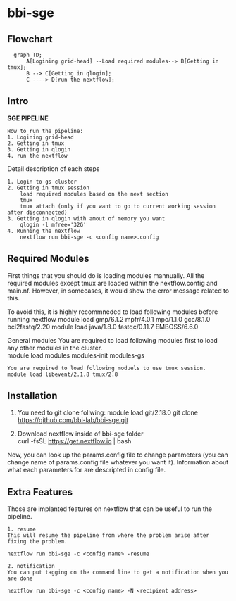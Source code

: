 # bbi-sge


## Flowchart


```mermaid
  graph TD;
      A[Logining grid-head] --Load required modules--> B[Getting in tmux];
      B --> C[Getting in qlogin];
      C ----> D[run the nextflow];
```

## Intro

**SGE PIPELINE**

    How to run the pipeline:
    1. Logining grid-head
    2. Getting in tmux
    3. Getting in qlogin
    4. run the nextflow

Detail description of each steps

    1. Login to gs cluster
    2. Getting in tmux session 
        load required modules based on the next section
        tmux 
        tmux attach (only if you want to go to current working session after disconnected)
    3. Getting in qlogin with amout of memory you want
        qlogin -l mfree='32G'
    4. Running the nextflow
        nextflow run bbi-sge -c <config name>.config 

## Required Modules

First things that you should do is loading modules mannually. 
All the required modules except tmux are loaded within the nextflow.config and main.nf.
However, in somecases, it would show the error message related to this.  

To avoid this, it is highly recommneded to load following modules before running nextflow
    module load gmp/6.1.2 mpfr/4.0.1 mpc/1.1.0 gcc/8.1.0 bcl2fastq/2.20 
    module load java/1.8.0 fastqc/0.11.7 EMBOSS/6.6.0

General modules 
    You are required to load following modules first to load any other modules in the cluster.   
    module load modules modules-init modules-gs  
    
    You are required to load following moduels to use tmux session.  
    module load libevent/2.1.8 tmux/2.8

## Installation
1. You need to git clone follwing:
    module load git/2.18.0
    git clone https://github.com/bbi-lab/bbi-sge.git

2. Download nextflow inside of bbi-sge folder   
    curl -fsSL https://get.nextflow.io | bash
    
Now, you can look up the params.config file to change parameters (you can change name of params.config file whatever you want it).
Information about what each parameters for are descripted in config file.

## Extra Features
Those are implanted features on nextflow that can be useful to run the pipeline.

    1. resume  
    This will resume the pipeline from where the problem arise after fixing the problem.

    nextflow run bbi-sge -c <config name> -resume

    2. notification  
    You can put tagging on the command line to get a notification when you are done 

    nextflow run bbi-sge -c <config name> -N <recipient address>
